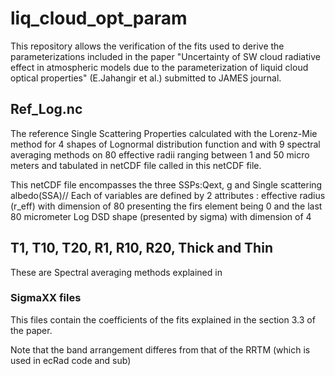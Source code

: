 # liq_cloud_opt_param
This repository allows the verification of the fits used to derive the parameterizations included in the paper "Uncertainty of SW cloud radiative effect in atmospheric models due to the parameterization of liquid cloud optical properties" (E.Jahangir et al.) submitted to JAMES journal.

## Ref_Log.nc 
The reference Single Scattering Properties calculated with the Lorenz-Mie method for 4 shapes of Lognormal distribution function and with 9 spectral averaging methods on 80 effective radii ranging between 1 and 50 micro meters and tabulated in netCDF file called in this netCDF file.

This netCDF file encompasses the three SSPs:Qext, g and Single scattering albedo(SSA)//
Each of variables are defined by 2 attributes : effective radius (r_eff) with dimension of 80 presenting the firs element being 0 and the last 80 micrometer Log DSD shape (presented by sigma) with dimension of 4


## T1, T10, T20, R1, R10, R20, Thick and Thin

These are Spectral averaging methods explained in
### SigmaXX files
This files contain the coefficients of the fits explained in the section 3.3 of the paper. 




Note that the band arrangement differes from that of the RRTM (which is used in ecRad code and sub)

